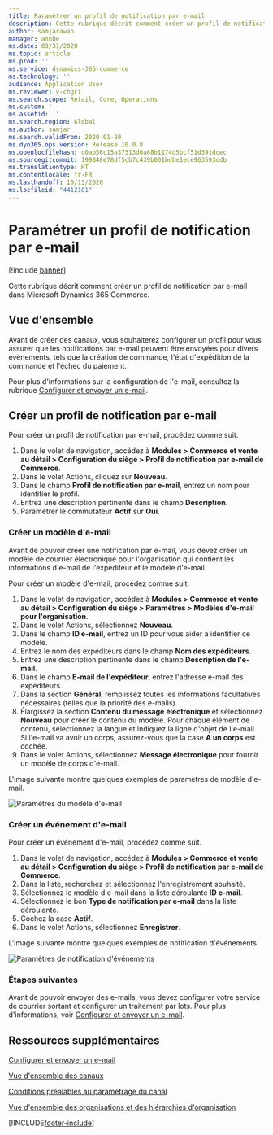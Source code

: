 ```yaml
---
title: Paramétrer un profil de notification par e-mail
description: Cette rubrique décrit comment créer un profil de notification par e-mail dans Microsoft Dynamics 365 Commerce.
author: samjarawan
manager: annbe
ms.date: 03/31/2020
ms.topic: article
ms.prod: ''
ms.service: dynamics-365-commerce
ms.technology: ''
audience: Application User
ms.reviewer: v-chgri
ms.search.scope: Retail, Core, Operations
ms.custom: ''
ms.assetid: ''
ms.search.region: Global
ms.author: samjar
ms.search.validFrom: 2020-01-20
ms.dyn365.ops.version: Release 10.0.8
ms.openlocfilehash: c0ab56c15a37313d0a88b1174d5bcf51d391dcec
ms.sourcegitcommit: 199848e78df5cb7c439b001bdbe1ece963593cdb
ms.translationtype: HT
ms.contentlocale: fr-FR
ms.lasthandoff: 10/13/2020
ms.locfileid: "4412181"
---
```

# <a name="set-up-an-email-notification-profile"></a>Paramétrer un profil de notification par e-mail


[!include [banner](includes/banner.md)]

Cette rubrique décrit comment créer un profil de notification par e-mail dans Microsoft Dynamics 365 Commerce.

## <a name="overview"></a>Vue d'ensemble

Avant de créer des canaux, vous souhaiterez configurer un profil pour vous assurer que les notifications par e-mail peuvent être envoyées pour divers événements, tels que la création de commande, l'état d'expédition de la commande et l'échec du paiement.

Pour plus d'informations sur la configuration de l'e-mail, consultez la rubrique [Configurer et envoyer un e-mail](../fin-ops-core/fin-ops/organization-administration/configure-email.md?toc=/dynamics365/commerce/toc.json).

## <a name="create-an-email-notification-profile"></a>Créer un profil de notification par e-mail

Pour créer un profil de notification par e-mail, procédez comme suit.

1. Dans le volet de navigation, accédez à **Modules \> Commerce et vente au détail \> Configuration du siège \> Profil de notification par e-mail de Commerce**.
1. Dans le volet Actions, cliquez sur **Nouveau**.
1. Dans le champ **Profil de notification par e-mail**, entrez un nom pour identifier le profil.
1. Entrez une description pertinente dans le champ **Description**.
1. Paramétrer le commutateur **Actif** sur **Oui**.

### <a name="create-an-email-template"></a>Créer un modèle d'e-mail

Avant de pouvoir créer une notification par e-mail, vous devez créer un modèle de courrier électronique pour l'organisation qui contient les informations d'e-mail de l'expéditeur et le modèle d'e-mail.

Pour créer un modèle d'e-mail, procédez comme suit.

1. Dans le volet de navigation, accédez à **Modules \> Commerce et vente au détail \> Configuration du siège \> Paramètres \> Modèles d'e-mail pour l'organisation**.
1. Dans le volet Actions, sélectionnez **Nouveau**.
1. Dans le champ **ID e-mail**, entrez un ID pour vous aider à identifier ce modèle.
1. Entrez le nom des expéditeurs dans le champ **Nom des expéditeurs**.
1. Entrez une description pertinente dans le champ **Description de l'e-mail**.
1. Dans le champ **E-mail de l'expéditeur**, entrez l'adresse e-mail des expéditeurs.
1. Dans la section **Général**, remplissez toutes les informations facultatives nécessaires (telles que la priorité des e-mails).
1. Élargissez la section **Contenu du message électronique** et sélectionnez **Nouveau** pour créer le contenu du modèle. Pour chaque élément de contenu, sélectionnez la langue et indiquez la ligne d'objet de l'e-mail. Si l'e-mail va avoir un corps, assurez-vous que la case **A un corps** est cochée.
1. Dans le volet Actions, sélectionnez **Message électronique** pour fournir un modèle de corps d'e-mail.

L'image suivante montre quelques exemples de paramètres de modèle d'e-mail.

![Paramètres du modèle d'e-mail](media/email-template.png)

### <a name="create-an-email-event"></a>Créer un événement d'e-mail

Pour créer un événement d'e-mail, procédez comme suit.

1. Dans le volet de navigation, accédez à **Modules \> Commerce et vente au détail \> Configuration du siège \> Profil de notification par e-mail de Commerce**.
1. Dans la liste, recherchez et sélectionnez l'enregistrement souhaité. 
1. Sélectionnez le modèle d'e-mail dans la liste déroulante **ID e-mail**.
1. Sélectionnez le bon **Type de notification par e-mail** dans la liste déroulante.
1. Cochez la case **Actif**.
1. Dans le volet Actions, sélectionnez **Enregistrer**.

L'image suivante montre quelques exemples de notification d'événements.

![Paramètres de notification d'événements](media/email-notification-profile.png)

### <a name="next-steps"></a>Étapes suivantes

Avant de pouvoir envoyer des e-mails, vous devez configurer votre service de courrier sortant et configurer un traitement par lots. Pour plus d'informations, voir [Configurer et envoyer un e-mail](../fin-ops-core/fin-ops/organization-administration/configure-email.md?toc=/dynamics365/commerce/toc.json).


## <a name="additional-resources"></a>Ressources supplémentaires

[Configurer et envoyer un e-mail](../fin-ops-core/fin-ops/organization-administration/configure-email.md?toc=/dynamics365/commerce/toc.json)

[Vue d'ensemble des canaux](channels-overview.md)

[Conditions préalables au paramétrage du canal](channels-prerequisites.md)

[Vue d'ensemble des organisations et des hiérarchies d'organisation](../fin-ops-core/fin-ops/organization-administration/organizations-organizational-hierarchies.md?toc=/dynamics365/commerce/toc.json)


[!INCLUDE[footer-include](../includes/footer-banner.md)]